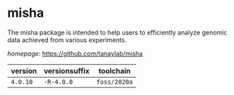 # misha

The misha package is intended to help users to efficiently analyze genomic data achieved  from various experiments.

*homepage*: <https://github.com/tanaylab/misha>

version | versionsuffix | toolchain
--------|---------------|----------
``4.0.10`` | ``-R-4.0.0`` | ``foss/2020a``
